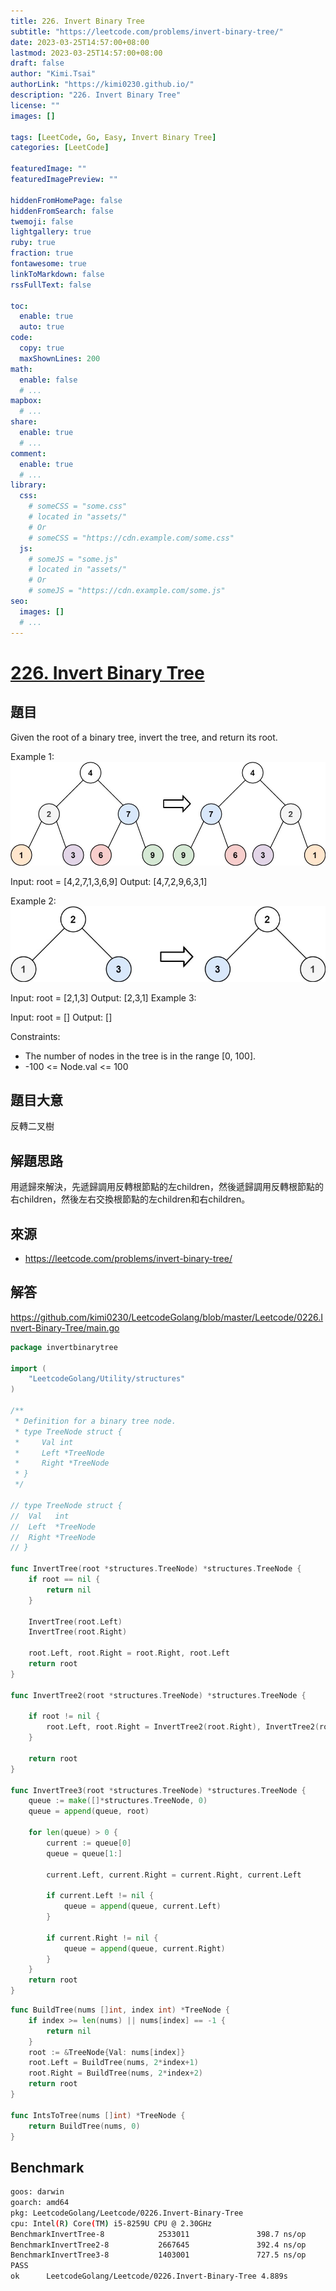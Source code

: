 ```yaml
---
title: 226. Invert Binary Tree
subtitle: "https://leetcode.com/problems/invert-binary-tree/"
date: 2023-03-25T14:57:00+08:00
lastmod: 2023-03-25T14:57:00+08:00
draft: false
author: "Kimi.Tsai"
authorLink: "https://kimi0230.github.io/"
description: "226. Invert Binary Tree"
license: ""
images: []

tags: [LeetCode, Go, Easy, Invert Binary Tree]
categories: [LeetCode]

featuredImage: ""
featuredImagePreview: ""

hiddenFromHomePage: false
hiddenFromSearch: false
twemoji: false
lightgallery: true
ruby: true
fraction: true
fontawesome: true
linkToMarkdown: false
rssFullText: false

toc:
  enable: true
  auto: true
code:
  copy: true
  maxShownLines: 200
math:
  enable: false
  # ...
mapbox:
  # ...
share:
  enable: true
  # ...
comment:
  enable: true
  # ...
library:
  css:
    # someCSS = "some.css"
    # located in "assets/"
    # Or
    # someCSS = "https://cdn.example.com/some.css"
  js:
    # someJS = "some.js"
    # located in "assets/"
    # Or
    # someJS = "https://cdn.example.com/some.js"
seo:
  images: []
  # ...
---
```

# [226. Invert Binary Tree](https://leetcode.com/problems/invert-binary-tree/)

## 題目
Given the root of a binary tree, invert the tree, and return its root.


Example 1:
![](./images/invert1-tree.jpg)

Input: root = [4,2,7,1,3,6,9]
Output: [4,7,2,9,6,3,1]

Example 2:
![](images/invert2-tree.jpg)

Input: root = [2,1,3]
Output: [2,3,1]
Example 3:

Input: root = []
Output: []
 

Constraints:

* The number of nodes in the tree is in the range [0, 100].
* -100 <= Node.val <= 100

## 題目大意
反轉二叉樹

## 解題思路
用遞歸來解決，先遞歸調用反轉根節點的左children，然後遞歸調用反轉根節點的右children，然後左右交換根節點的左children和右children。

## 來源
* https://leetcode.com/problems/invert-binary-tree/

## 解答
https://github.com/kimi0230/LeetcodeGolang/blob/master/Leetcode/0226.Invert-Binary-Tree/main.go

```go
package invertbinarytree

import (
	"LeetcodeGolang/Utility/structures"
)

/**
 * Definition for a binary tree node.
 * type TreeNode struct {
 *     Val int
 *     Left *TreeNode
 *     Right *TreeNode
 * }
 */

// type TreeNode struct {
// 	Val   int
// 	Left  *TreeNode
// 	Right *TreeNode
// }

func InvertTree(root *structures.TreeNode) *structures.TreeNode {
	if root == nil {
		return nil
	}

	InvertTree(root.Left)
	InvertTree(root.Right)

	root.Left, root.Right = root.Right, root.Left
	return root
}

func InvertTree2(root *structures.TreeNode) *structures.TreeNode {

	if root != nil {
		root.Left, root.Right = InvertTree2(root.Right), InvertTree2(root.Left)
	}

	return root
}

func InvertTree3(root *structures.TreeNode) *structures.TreeNode {
	queue := make([]*structures.TreeNode, 0)
	queue = append(queue, root)

	for len(queue) > 0 {
		current := queue[0]
		queue = queue[1:]

		current.Left, current.Right = current.Right, current.Left

		if current.Left != nil {
			queue = append(queue, current.Left)
		}

		if current.Right != nil {
			queue = append(queue, current.Right)
		}
	}
	return root
}

```

```go
func BuildTree(nums []int, index int) *TreeNode {
	if index >= len(nums) || nums[index] == -1 {
		return nil
	}
	root := &TreeNode{Val: nums[index]}
	root.Left = BuildTree(nums, 2*index+1)
	root.Right = BuildTree(nums, 2*index+2)
	return root
}

func IntsToTree(nums []int) *TreeNode {
	return BuildTree(nums, 0)
}
```



##  Benchmark

```sh
goos: darwin
goarch: amd64
pkg: LeetcodeGolang/Leetcode/0226.Invert-Binary-Tree
cpu: Intel(R) Core(TM) i5-8259U CPU @ 2.30GHz
BenchmarkInvertTree-8            2533011               398.7 ns/op           168 B/op          7 allocs/op
BenchmarkInvertTree2-8           2667645               392.4 ns/op           168 B/op          7 allocs/op
BenchmarkInvertTree3-8           1403001               727.5 ns/op           296 B/op         13 allocs/op
PASS
ok      LeetcodeGolang/Leetcode/0226.Invert-Binary-Tree 4.889s
```